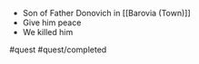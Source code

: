 - Son of Father Donovich in [[Barovia (Town)]]
- Give him peace
- We killed him

#quest 
#quest/completed
